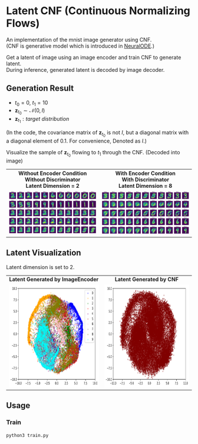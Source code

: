 # Latent CNF (Continuous Normalizing Flows)

An implementation of the mnist image generator using CNF.  
(CNF is generative model which is introduced in [NeuralODE](https://arxiv.org/abs/1806.07366).)

Get a latent of image using an image encoder and train CNF to generate latent.  
During inference, generated latent is decoded by image decoder.

## Generation Result

- $t_0 = 0,\ t_1 = 10$
- $\mathbf{z}_{t_0} \sim \mathcal{N}(0, I)$
- $\mathbf{z}_{t_1}: target\ distribution$

(In the code, the covariance matrix of $\mathbf{z}_{t_0}$ is not $I$, but a diagonal matrix with a diagonal element of $0.1$. For convenience, Denoted as $I$.)

Visualize the sample of $\mathbf{z}_{t_0}$ flowing to $t_1$ through the CNF. (Decoded into image)

<table align="center">
<tr align="center">
<td><b>Without Encoder Condition<br>
Without Discriminator<br>
Latent Dimension = 2</b>
<td><b>With Encoder Condition<br>
With Discriminator<br>
Latent Dimension = 8</b>
</tr>
<tr align="center">
<td><img src="./samples/generation_result_0.png">
<td><img src="./samples/generation_result_1.png">
</tr>
</table>

## Latent Visualization

Latent dimension is set to 2.

<table align="center">
<tr align="center">
<td><b>Latent Generated by ImageEncoder</b>
<td><b>Latent Generated by CNF</b>
</tr>
<tr align="center">
<td><img src="./samples/encoder_latent.png" height="280px">
<td><img src="./samples/cnf_latent.png" height="280px">
</tr>
</table>

## Usage

### Train

```bash
python3 train.py
```
